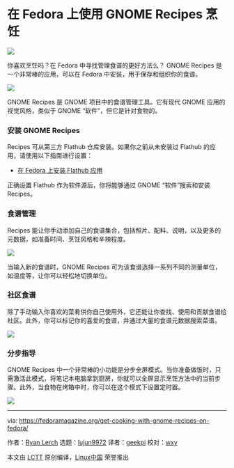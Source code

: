 [#]: collector: (lujun9972)
[#]: translator: (geekpi)
[#]: reviewer: (wxy)
[#]: publisher: ( )
[#]: url: ( )
[#]: subject: (Get cooking with GNOME Recipes on Fedora)
[#]: via: (https://fedoramagazine.org/get-cooking-with-gnome-recipes-on-fedora/)
[#]: author: (Ryan Lerch https://fedoramagazine.org/introducing-flatpak/)

在 Fedora 上使用 GNOME Recipes 烹饪
======

![](https://fedoramagazine.org/wp-content/uploads/2019/03/gnome-recipes-816x345.jpg)

你喜欢烹饪吗？在 Fedora 中寻找管理食谱的更好方法么？ GNOME Recipes 是一个非常棒的应用，可以在 Fedora 中安装，用于保存和组织你的食谱。

![][1]

GNOME Recipes 是 GNOME 项目中的食谱管理工具。它有现代 GNOME 应用的视觉风格，类似于 GNOME “软件”，但它是针对食物的。

### 安装 GNOME Recipes

Recipes 可从第三方 Flathub 仓库安装。如果你之前从未安装过 Flathub 的应用，请使用以下指南进行设置：

- [在 Fedora 上安装 Flathub 应用](https://fedoramagazine.org/install-flathub-apps-fedora/)

正确设置 Flathub 作为软件源后，你将能够通过 GNOME “软件”搜索和安装 Recipes。

### 食谱管理

Recipes 能让你手动添加自己的食谱集合，包括照片、配料、说明，以及更多的元数据，如准备时间、烹饪风格和辛辣程度。

![][2]

当输入新的食谱时，GNOME Recipes 可为该食谱选择一系列不同的测量单位，如温度等，让你可以轻松地切换单位。

### 社区食谱

除了手动输入你喜欢的菜肴供你自己使用外，它还能让你查找、使用和贡献食谱给社区。此外，你可以标记你的喜爱的食谱，并通过大量的食谱元数据搜索菜谱。

![][3]

### 分步指导

GNOME Recipes 中一个非常棒的小功能是分步全屏模式。当你准备做饭时，只需激活此模式，将笔记本电脑拿到厨房，你就可以全屏显示烹饪方法中的当前步骤。此外，当食物在烤箱中时，你可以在这个模式下设置定时器。

![][4]

--------------------------------------------------------------------------------

via: https://fedoramagazine.org/get-cooking-with-gnome-recipes-on-fedora/

作者：[Ryan Lerch][a]
选题：[lujun9972][b]
译者：[geekpi](https://github.com/geekpi)
校对：[wxy](https://github.com/wxy)

本文由 [LCTT](https://github.com/LCTT/TranslateProject) 原创编译，[Linux中国](https://linux.cn/) 荣誉推出

[a]: https://fedoramagazine.org/introducing-flatpak/
[b]: https://github.com/lujun9972
[1]: https://fedoramagazine.org/wp-content/uploads/2019/03/Screenshot-from-2019-03-06-19-45-06-1024x727.png
[2]: https://fedoramagazine.org/wp-content/uploads/2019/03/gnome-recipes1-1024x727.png
[3]: https://fedoramagazine.org/wp-content/uploads/2019/03/Screenshot-from-2019-03-06-20-08-45-1024x725.png
[4]: https://fedoramagazine.org/wp-content/uploads/2019/03/Screenshot-from-2019-03-06-20-39-44-1024x640.png
